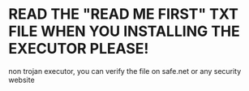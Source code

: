# READ THE "READ ME FIRST" TXT FILE WHEN YOU INSTALLING THE EXECUTOR PLEASE!
non trojan executor, you can verify the file on safe.net or any security website
